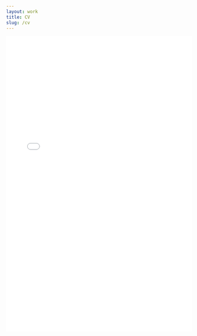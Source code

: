 ```yaml
---
layout: work
title: CV
slug: /cv
---
```


<embed iframe width="100%" height="800" src="Yifei_Liu_CV_2024.pdf" type="application/pdf">
